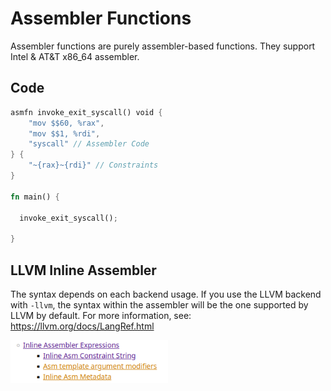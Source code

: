 # Assembler Functions

Assembler functions are purely assembler-based functions. They support Intel & AT&T x86_64 assembler.

## Code

```rust
asmfn invoke_exit_syscall() void {
    "mov $$60, %rax",
    "mov $$1, %rdi",
    "syscall" // Assembler Code
} { 
    "~{rax}~{rdi}" // Constraints
}

fn main() {

  invoke_exit_syscall();

}
```

## LLVM Inline Assembler

The syntax depends on each backend usage. If you use the LLVM backend with ``-llvm``, the syntax within the assembler will be the one supported by LLVM by default. For more information, see: https://llvm.org/docs/LangRef.html

<img src= "https://github.com/thrushlang/syntax/blob/master/assets/LLVM-inline-assembler-ref.png" alt= "llvm-inline-assembler-ref" style= "width: 50%; height: 50%;"> </img>